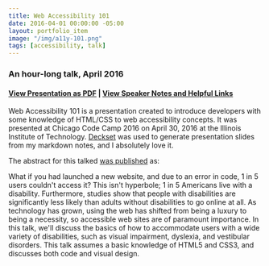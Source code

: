 ```yaml
---
title: Web Accessibility 101
date: 2016-04-01 00:00:00 -05:00
layout: portfolio_item
image: "/img/a11y-101.png"
tags: [accessibility, talk]
---
```


### An hour-long talk, April 2016
#### [View Presentation as PDF](/documents/web_accessibility_ccc.pdf) | [View Speaker Notes and Helpful Links](/documents/web_accessibility_ccc.md)

<p>Web Accessibility 101 is a presentation created to introduce developers with some knowledge of HTML/CSS to web accessibility concepts. It was presented at Chicago Code Camp 2016 on April 30, 2016 at the Illinois Institute of Technology. <a href="http://www.decksetapp.com/">Deckset</a> was used to generate presentation slides from my markdown notes, and I absolutely love it.</p>
<p>The abstract for this talked <a href="http://chicagocodecamp.com/sessions/detail/1124">was published</a> as: </p>
<p>What if you had launched a new website, and due to an error in code, 1 in 5 users couldn't access it? This isn't hyperbole; 1 in 5 Americans live with a disability. Furthermore, studies show that people with disabilities are significantly less likely than adults without disabilities to go online at all. As technology has grown, using the web has shifted from being a luxury to being a necessity, so accessible web sites are of paramount importance. In this talk, we'll discuss the basics of how to accommodate users with a wide variety of disabilities, such as visual impairment, dyslexia, and vestibular disorders. This talk assumes a basic knowledge of HTML5 and CSS3, and discusses both code and visual design.</p>

